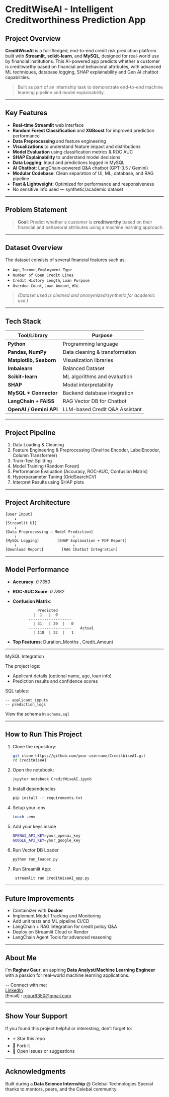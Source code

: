 # CreditWiseAI - Intelligent Creditworthiness Prediction App

##  Project Overview

**CreditWiseAI** is a full-fledged, end-to-end credit risk prediction platform built with **Streamlit**, **scikit-learn**, and **MySQL**, designed for real-world use by financial institutions. This AI-powered app predicts whether a customer is creditworthy based on financial and behavioral attributes, with advanced ML techniques, database logging, SHAP explainability and Gen AI chatbot capabilities.


> Built as part of an internship task to demonstrate end-to-end machine learning pipeline and model explainability.

---

##  Key Features

-  **Real-time Streamlit** web interface 
-  **Random Forest Classification** and **XGBoost** for improved prediction performance
-  **Data Preprocessing** and feature engineering
-  **Visualizations** to understand feature impact and distributions
-  **Model Evaluation** using classification metrics & ROC AUC
-  **SHAP Explainability** to understand model decisions
-  **Data Logging**: Input and predictions logged in MySQL
-  **AI Chatbot**: LangChain-powered Q&A chatbot (GPT-3.5 / Gemini)
-  **Modular Codebase**: Clean separation of UI, ML, database, and RAG pipeline
-  **Fast & Lightweight**: Optimized for performance and responsiveness
-  No sensitive info used — synthetic/academic dataset

---

##  Problem Statement

> **Goal**: Predict whether a customer is **creditworthy** based on their financial and behavioral attributes using a machine learning approach.

---

##  Dataset Overview

The dataset consists of several financial features such as:

- `Age`, `Income`, `Employment Type`
- `Number of Open Credit Lines`
- `Credit History Length`, `Loan Purpose`
- `Overdue Count`, `Loan Amount`, etc.

> *(Dataset used is cleaned and anonymized/synthetic for academic use.)*

---

##  Tech Stack

| Tool/Library     | Purpose                            |
|------------------|------------------------------------|
| **Python**       | Programming language               |
| **Pandas, NumPy**| Data cleaning & transformation     |
| **Matplotlib, Seaborn** | Visualization libraries     |
| **Imbalearn**    | Balanced Dataset                   |
| **Scikit-learn** | ML algorithms and evaluation       |
| **SHAP**         | Model interpretability             |
| **MySQL + Connector** | Backend database integration  |
| **LangChain + FAISS** | RAG Vector DB for Chatbot     |
| **OpenAI / Gemini API** | LLM-based Credit Q&A Assistant|


---

##  Project Pipeline

1.  Data Loading & Cleaning  
2.  Feature Engineering & Preprocessing  (OneHoe Encoder, LabelEncoder, Column Transformer)
3.  Train-Test Splitting  
4.  Model Training (Random Forest)  
5.  Performance Evaluation (Accuracy, ROC-AUC, Confusion Matrix)
6.  Hyperparameter Tuning (GridSearchCV)
7.  Interpret Results using SHAP plots  

---

##  Project Architecture

```text
[User Input] 
    ↓
[Streamlit UI]
    ↓
[Data Preprocessing → Model Prediction]
    ↓                         ↓
[MySQL Logging]        [SHAP Explanation + PDF Report]
    ↓                         ↓
[Download Report]        [RAG Chatbot Integration]

```
---

##  Model Performance

- **Accuracy**: *0.7350*
- **ROC-AUC Score**: *0.7882*
- **Confusion Matrix**:
  
                 Predicted
               |  1   |  0
             -------------------
               | 31   | 29  |   0
             -------------------    Actual
               | 118  | 22  |   1

- **Top Features**: Duration_Months , Credit_Amount

---

MySQL Integration

The project logs:
- Applicant details (optional name, age, loan info)
- Prediction results and confidence scores

SQL tables:
```
-- applicant_inputs
-- prediction_logs
```
View the schema in `schema.sql`

---

##  How to Run This Project

1. Clone the repository:
    ```bash
    git clone https://github.com/your-username/CreditWiseAI.git
    cd CreditWiseAI
    ```
2. Open the notebook:
    ```bash
    jupyter notebook CreditWiseAI.ipynb
    ```
3. Install dependencies
   ```bash
   pip install -r requirements.txt
   ```
4. Setup your .env
   ```bash
   touch .env
   ```
5. Add your keys inside
   ```bash
   OPENAI_API_KEY=your_openai_key
   GOOGLE_API_KEY=your_google_key
   ```
6. Run Vector DB Loader
   ```bash
   python run_loader.py
   ```
7. Run Streamlit App:
   ```bash
    streamlit run CreditWiseAI_app.py
    ```

---

##  Future Improvements

-  Containizer with **Docker**
-  Implement Model Tracking and Monitoring 
-  Add unit tests and ML pipeline CI/CD
-  LangChain + RAG integration for credit policy Q&A
-  Deploy on Streamlit Cloud or Render
-  LangChain Agent Tools for advanced reasoning

---

##  About Me

I'm **Raghav Gaur**, an aspiring **Data Analyst/Machine Learning Engineer** with a passion for real-world machine learning applications.

-- Connect with me:  
[LinkedIn](https://linkedin.com/in/raghav--gaur)  
[Email] : rgour6350@gmail.com

---

##  Show Your Support

If you found this project helpful or interesting, don’t forget to:

- ⭐ Star this repo  
- 🔄 Fork it  
- 🐛 Open issues or suggestions

---

## Acknowledgments

Built during a **Data Science Internship** @ Celebal Technologies
Special thanks to mentors, peers, and the Celebal community
